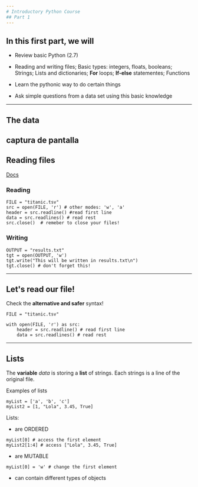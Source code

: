 ```yaml
---
# Introductory Python Course
## Part 1
---
```

## In this first part, we will
* Review basic Python (2.7)
 * Reading and writing files; Basic types: integers, floats, booleans; Strings; Lists and dictionaries; **For** loops; **If-else** statementes; Functions

* Learn the pythonic way to do certain things
* Ask simple questions from a data set using this basic knowledge
---
## The data

captura de pantalla
---
## Reading files

[Docs](https://docs.python.org/2/tutorial/inputoutput.html#reading-and-writing-files)

### Reading
```{Python}
FILE = "titanic.tsv"
src = open(FILE, 'r') # other modes: 'w', 'a'
header = src.readline() #read first line
data = src.readlines() # read rest
src.close()  # remeber to close your files!
```

### Writing
```{Python}
OUTPUT = "results.txt"
tgt = open(OUTPUT, 'w')
tgt.write("This will be written in results.txt\n")
tgt.close() # don't forget this!

```
---
## Let's read our file!

Check the **alternative and safer** syntax!

```{Python}
FILE = "titanic.tsv"

with open(FILE, 'r') as src:
    header = src.readline() # read first line
    data = src.readlines() # read rest
```
---
## Lists
The **variable** *data* is storing a **list** of strings. Each strings is a line of the original file.

Examples of lists

```{Python}
myList = ['a', 'b', 'c']
myList2 = [1, "Lola", 3.45, True]

```

Lists:

*  are ORDERED

```{Python}
myList[0] # access the first element
myList2[1:4] # access ["Lola", 3.45, True]
```
*  are MUTABLE

```{Python}
myList[0] = 'w' # change the first element
```

*  can contain different types of objects


